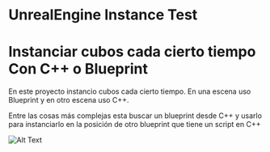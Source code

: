 # UnrealEngine Instance Test
# Instanciar cubos cada cierto tiempo Con C++ o Blueprint
En este proyecto instancio cubos cada cierto tiempo.
En una escena uso Blueprint y en otro escena uso C++.

Entre las cosas más complejas esta buscar un blueprint desde C++ y usarlo para instanciarlo en la posición de otro blueprint que tiene un script en
C++

![Alt Text](https://media.giphy.com/media/zovlRSDRL4pprUtEY9/giphy.gif)

